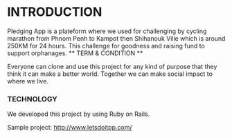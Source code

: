 

INTRODUCTION
===========

Pledging App is
a plateform where we used for challenging by cycling marathon from Phnom Penh to Kampot then Shihanouk Ville which is around 250KM for 24 hours. This challenge for goodness and raising fund to support orphanages.
** TERM & CONDITION **

Everyone can clone and use this project for any kind  of purpose that they think it can make a better world. Together we can make social impact to where we live.

### TECHNOLOGY

We developed this project by using Ruby on Rails.

Sample project: http://www.letsdoitpp.com/



